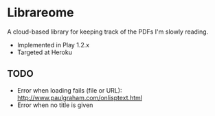 # Librareome

A cloud-based library for keeping track of the PDFs I'm slowly reading.

* Implemented in Play 1.2.x
* Targeted at Heroku

## TODO

* Error when loading fails (file or URL): http://www.paulgraham.com/onlisptext.html
* Error when no title is given